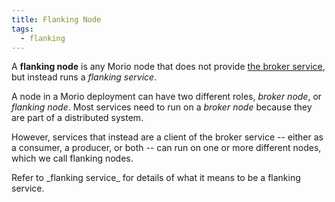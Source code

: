 ```yaml
---
title: Flanking Node
tags:
  - flanking
---
```


A **flanking node** is any Morio node that does not provide [the broker
service](/docs/guides/services/broker), but instead runs a
_flanking service_.

A node in a Morio deployment can have two different roles, _broker node_, or
_flanking node_. Most services need
to run on a _broker node_ because they are part of a distributed system.

However, services that instead are a client of the broker service -- either as
a consumer, a producer, or both -- can run on one or more different nodes,
which we call flanking nodes.

<Note title="Flanking service">
Refer to _flanking service_ for
details of what it means to be a flanking service.
</Note>

